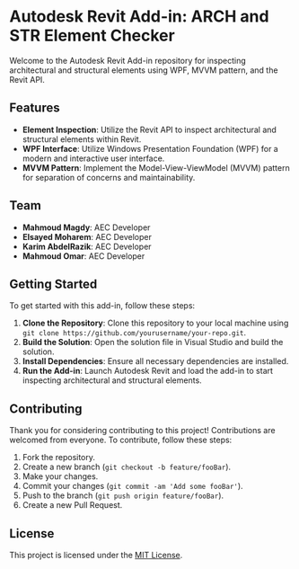 # Autodesk Revit Add-in: ARCH and STR Element Checker

Welcome to the Autodesk Revit Add-in repository for inspecting architectural and structural elements using WPF, MVVM pattern, and the Revit API.

## Features

- **Element Inspection**: Utilize the Revit API to inspect architectural and structural elements within Revit.
- **WPF Interface**: Utilize Windows Presentation Foundation (WPF) for a modern and interactive user interface.
- **MVVM Pattern**: Implement the Model-View-ViewModel (MVVM) pattern for separation of concerns and maintainability.

## Team

- **Mahmoud Magdy**: AEC Developer
- **Elsayed Moharem**: AEC Developer
- **Karim AbdelRazik**: AEC Developer
- **Mahmoud Omar**: AEC Developer

## Getting Started

To get started with this add-in, follow these steps:

1. **Clone the Repository**: Clone this repository to your local machine using `git clone https://github.com/yourusername/your-repo.git`.
2. **Build the Solution**: Open the solution file in Visual Studio and build the solution.
3. **Install Dependencies**: Ensure all necessary dependencies are installed.
4. **Run the Add-in**: Launch Autodesk Revit and load the add-in to start inspecting architectural and structural elements.

## Contributing

Thank you for considering contributing to this project! Contributions are welcomed from everyone. To contribute, follow these steps:

1. Fork the repository.
2. Create a new branch (`git checkout -b feature/fooBar`).
3. Make your changes.
4. Commit your changes (`git commit -am 'Add some fooBar'`).
5. Push to the branch (`git push origin feature/fooBar`).
6. Create a new Pull Request.

## License

This project is licensed under the [MIT License](LICENSE).

